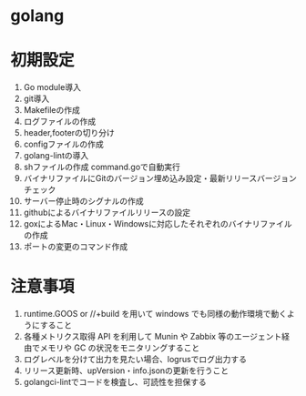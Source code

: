 # golang

# 初期設定

1. Go module導入
2. git導入
3. Makefileの作成
4. ログファイルの作成
5. header,footerの切り分け
6. configファイルの作成
7. golang-lintの導入
8. shファイルの作成 command.goで自動実行
9. バイナリファイルにGitのバージョン埋め込み設定・最新リリースバージョンチェック
13. サーバー停止時のシグナルの作成
14. githubによるバイナリファイルリリースの設定
15. goxによるMac・Linux・Windowsに対応したそれぞれのバイナリファイルの作成
16. ポートの変更のコマンド作成

# 注意事項

1. runtime.GOOS or //+build を用いて windows でも同様の動作環境で動くようにすること
2. 各種メトリクス取得 API を利用して Munin や Zabbix 等のエージェント経由でメモリや GC の状況をモニタリングすること
3. ログレベルを分けて出力を見たい場合、logrusでログ出力する
4. リリース更新時、upVersion・info.jsonの更新を行うこと
5. golangci-lintでコードを検査し、可読性を担保する
